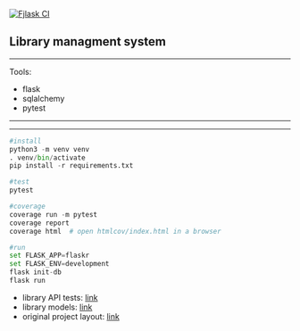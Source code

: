 [![Fjlask CI](https://github.com/ofer-shaham/test/actions/workflows/python-app.yml/badge.svg)](https://github.com/ofer-shaham/test/actions/workflows/python-app.yml)

## Library managment system

---

Tools:

- flask
- sqlalchemy
- pytest

---

---

```python
#install
python3 -m venv venv
. venv/bin/activate
pip install -r requirements.txt

#test
pytest

#coverage
coverage run -m pytest
coverage report
coverage html  # open htmlcov/index.html in a browser

#run
set FLASK_APP=flaskr
set FLASK_ENV=development
flask init-db
flask run


```
- library API tests: [link](https://github.com/ofer-shaham/library-managment-api/blob/main/tests/test_book.py)
- library models: [link](https://github.com/ofer-shaham/library-managment-api/tree/main/flaskr/library)
- original project layout: [link](https://github.com/pallets-eco/flask-sqlalchemy/tree/main/examples/flaskr)
